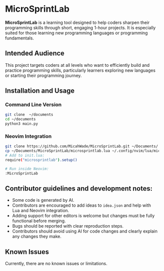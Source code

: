 # MicroSprintLab  
**MicroSprintLab** is a learning tool designed to help coders sharpen their programming skills through short, engaging 1-hour projects. It is especially suited for those learning new programming languages or programming fundamentals.

## Intended Audience  
This project targets coders at all levels who want to efficiently build and practice programming skills, particularly learners exploring new languages or starting their programming journey.

## Installation and Usage  

### Command Line Version  
```bash
git clone  ~/documents
cd ~/documents
python3 main.py
```

### Neovim Integration  
```bash
git clone https://github.com/MicahWade/MicroSprintLab.git ~/Documents/
cp ~/Documents/MicroSprintLab/microsprintlab.lua ~/.config/nvim/lua/microsprintlab.lua
# Add to init.lua:
require("microsprintlab").setup()

# Run inside Neovim:
:MicroSprintLab
```
## Contributor guidelines and development notes:
- Some code is generated by AI.
- Contributors are encouraged to add ideas to `idea.json` and help with Lua and Neovim integration.
- Adding support for other editors is welcome but changes must be fully functional before merging.
- Bugs should be reported with clear reproduction steps.
- Contributors should avoid using AI for code changes and clearly explain any changes they make.

## Known Issues  
Currently, there are no known issues or limitations.
